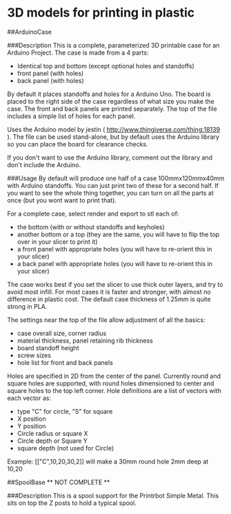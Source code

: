 3D models for printing in plastic
=======

##ArduinoCase

###Description
This is a complete, parameterized 3D printable case for an Arduino Project. 
The case is made from a 4 parts:

* Identical top and bottom (except optional holes and standoffs)
* front panel (with holes)
* back panel (with holes)

By default it places standoffs and holes for a Arduino Uno. The board is placed to the right side of the case regardless of what size you make the case. The front and back panels are printed separately. The top of the file includes a simple list of holes for each panel. 

Uses the Arduino model by jestin ( http://www.thingiverse.com/thing:18139 ).
The file can be used stand-alone, but by default uses the Arduino library so you can place the board for clearance checks.

If you don't want to use the Arduino library, comment out the library and don't include the Arduino.

###Usage
By default will produce one half of a case 100mmx120mmx40mm with Arduino standoffs. You can just print two of these for a second half. If you want to see the whole thing together, you can turn on all the parts at once (but you wont want to print that).

For a complete case, select render and export to stl each of:

* the bottom (with or without standoffs and keyholes)
* another bottom or a top (they are the same, you will have to flip the top over in your slicer to print it)
* a front panel with appropriate holes (you will have to re-orient this in your slicer)
* a back panel with appropriate holes (you will have to re-orient this in your slicer)

The case works best if you set the slicer to use thick outer layers, and try to avoid most infill. For most cases it is faster and stronger, with almost no difference in plastic cost.
The default case thickness of 1.25mm is quite strong in PLA.

The settings near the top of the file allow adjustment of all the basics:

* case overall size, corner radius
* material thickness, panel retaining rib thickness
* board standoff height
* screw sizes
* hole list for front and back panels

Holes are specified in 2D from the center of the panel. Currently round and square holes are supported, with round holes dimensioned to center and square holes to the top left corner.
Hole definitions are a list of vectors with each vector as:

* type "C" for circle, "S" for square
* X position
* Y position
* Circle radius or square X
* Circle depth or Square Y
* square depth (not used for Circle)

Example: [["C",10,20,30,2]] will make a 30mm round hole 2mm deep at 10,20

##SpoolBase ** NOT COMPLETE **

###Description
This is a spool support for the Printrbot Simple Metal. This sits on top the Z posts to hold a typical spool.

